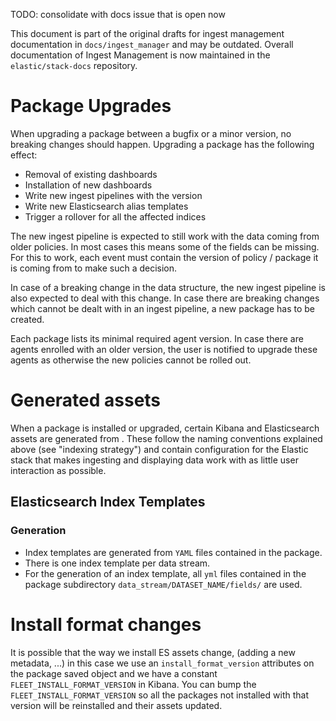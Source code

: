 TODO: consolidate with docs issue that is open now

This document is part of the original drafts for ingest management documentation in `docs/ingest_manager` and may be outdated.
Overall documentation of Ingest Management is now maintained in the `elastic/stack-docs` repository.

# Package Upgrades

When upgrading a package between a bugfix or a minor version, no breaking changes should happen. Upgrading a package has the following effect:

- Removal of existing dashboards
- Installation of new dashboards
- Write new ingest pipelines with the version
- Write new Elasticsearch alias templates
- Trigger a rollover for all the affected indices

The new ingest pipeline is expected to still work with the data coming from older policies. In most cases this means some of the fields can be missing. For this to work, each event must contain the version of policy / package it is coming from to make such a decision.

In case of a breaking change in the data structure, the new ingest pipeline is also expected to deal with this change. In case there are breaking changes which cannot be dealt with in an ingest pipeline, a new package has to be created.

Each package lists its minimal required agent version. In case there are agents enrolled with an older version, the user is notified to upgrade these agents as otherwise the new policies cannot be rolled out.

# Generated assets

When a package is installed or upgraded, certain Kibana and Elasticsearch assets are generated from . These follow the naming conventions explained above (see "indexing strategy") and contain configuration for the Elastic stack that makes ingesting and displaying data work with as little user interaction as possible.

## Elasticsearch Index Templates

### Generation

- Index templates are generated from `YAML` files contained in the package.
- There is one index template per data stream.
- For the generation of an index template, all `yml` files contained in the package subdirectory `data_stream/DATASET_NAME/fields/` are used.

# Install format changes

It is possible that the way we install ES assets change, (adding a new metadata, ...) in this case we use an `install_format_version` attributes on the package saved object and we have a constant `FLEET_INSTALL_FORMAT_VERSION` in Kibana. You can bump the `FLEET_INSTALL_FORMAT_VERSION` so all the packages not installed with that version will be reinstalled and their assets updated.
